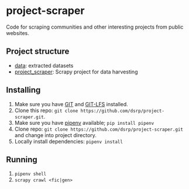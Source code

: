 # project-scraper
Code for scraping communities and other interesting projects from public websites.

## Project structure
* [data](data/): extracted datasets
* [project_scraper](project_scraper/): Scrapy project for data harvesting

## Installing
1. Make sure you have [GIT](https://git-scm.com/downloads) and [GIT-LFS](https://git-lfs.github.com/) installed.
2. Clone this repo: `git clone https://github.com/dsrp/project-scraper.git`.
3. Make sure you have [pipenv](https://pipenv.readthedocs.io/en/latest/) available; `pip install pipenv`
4. Clone repo: `git clone https://github.com/dsrp/project-scraper.git` and change into project directory.
5. Locally install dependencies: `pipenv install`

## Running
1. `pipenv shell`
2. `scrapy crawl <fic|gen>`
